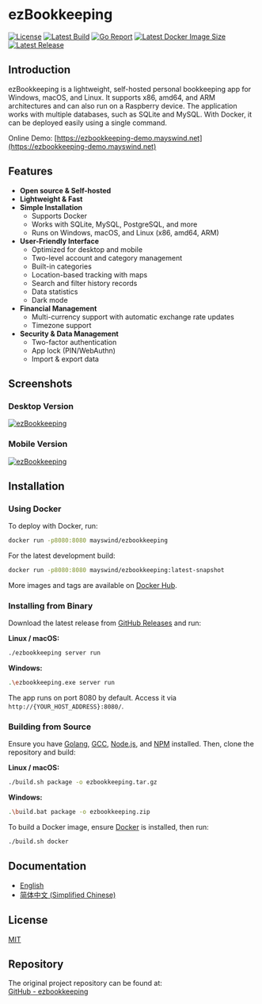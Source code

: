 # ezBookkeeping
[![License](https://img.shields.io/badge/license-MIT-green.svg)](https://github.com/mayswind/ezbookkeeping/blob/master/LICENSE)
[![Latest Build](https://img.shields.io/github/actions/workflow/status/mayswind/ezbookkeeping/docker-snapshot.yml?branch=main)](https://github.com/mayswind/ezbookkeeping/actions)
[![Go Report](https://goreportcard.com/badge/github.com/mayswind/ezbookkeeping)](https://goreportcard.com/report/github.com/mayswind/ezbookkeeping)
[![Latest Docker Image Size](https://img.shields.io/docker/image-size/mayswind/ezbookkeeping.svg?style=flat)](https://hub.docker.com/r/mayswind/ezbookkeeping)
[![Latest Release](https://img.shields.io/github/release/mayswind/ezbookkeeping.svg?style=flat)](https://github.com/mayswind/ezbookkeeping/releases)

## Introduction

ezBookkeeping is a lightweight, self-hosted personal bookkeeping app for Windows, macOS, and Linux. It supports x86, amd64, and ARM architectures and can also run on a Raspberry device. The application works with multiple databases, such as SQLite and MySQL. With Docker, it can be deployed easily using a single command.

Online Demo: [https://ezbookkeeping-demo.mayswind.net](https://ezbookkeeping-demo.mayswind.net)

## Features
- **Open source & Self-hosted**
- **Lightweight & Fast**
- **Simple Installation**
  - Supports Docker
  - Works with SQLite, MySQL, PostgreSQL, and more
  - Runs on Windows, macOS, and Linux (x86, amd64, ARM)
- **User-Friendly Interface**
  - Optimized for desktop and mobile
  - Two-level account and category management
  - Built-in categories
  - Location-based tracking with maps
  - Search and filter history records
  - Data statistics
  - Dark mode
- **Financial Management**
  - Multi-currency support with automatic exchange rate updates
  - Timezone support
- **Security & Data Management**
  - Two-factor authentication
  - App lock (PIN/WebAuthn)
  - Import & export data

## Screenshots
### Desktop Version
[![ezBookkeeping](https://raw.githubusercontent.com/wiki/mayswind/ezbookkeeping/img/desktop/en.png)](https://raw.githubusercontent.com/wiki/mayswind/ezbookkeeping/img/desktop/en.png)

### Mobile Version
[![ezBookkeeping](https://raw.githubusercontent.com/wiki/mayswind/ezbookkeeping/img/mobile/en.png)](https://raw.githubusercontent.com/wiki/mayswind/ezbookkeeping/img/mobile/en.png)

## Installation

### Using Docker
To deploy with Docker, run:

```sh
docker run -p8080:8080 mayswind/ezbookkeeping
```

For the latest development build:

```sh
docker run -p8080:8080 mayswind/ezbookkeeping:latest-snapshot
```

More images and tags are available on [Docker Hub](https://hub.docker.com/r/mayswind/ezbookkeeping).

### Installing from Binary
Download the latest release from [GitHub Releases](https://github.com/mayswind/ezbookkeeping/releases) and run:

**Linux / macOS:**
```sh
./ezbookkeeping server run
```

**Windows:**
```sh
.\ezbookkeeping.exe server run
```

The app runs on port 8080 by default. Access it via `http://{YOUR_HOST_ADDRESS}:8080/`.

### Building from Source
Ensure you have [Golang](https://golang.org/), [GCC](http://gcc.gnu.org/), [Node.js](https://nodejs.org/), and [NPM](https://www.npmjs.com/) installed. Then, clone the repository and build:

**Linux / macOS:**
```sh
./build.sh package -o ezbookkeeping.tar.gz
```

**Windows:**
```sh
.\build.bat package -o ezbookkeeping.zip
```

To build a Docker image, ensure [Docker](https://www.docker.com/) is installed, then run:

```sh
./build.sh docker
```

## Documentation
- [English](http://ezbookkeeping.mayswind.net)
- [简体中文 (Simplified Chinese)](http://ezbookkeeping.mayswind.net/zh_Hans)

## License
[MIT](https://github.com/mayswind/ezbookkeeping/blob/master/LICENSE)

## Repository  
The original project repository can be found at:  
[GitHub - ezbookkeeping](https://github.com/mayswind/ezbookkeeping)
